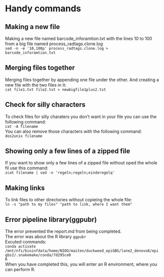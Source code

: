 # Handy commands
## Making a new file 
Making a new file named  barcode_inforamtion.txt with the lines 10 to 100 from a big file named process_radtags.clone.log  
`sed -n -e '10,100p' process_radtags.clone.log > barcode_inforamtion.txt`  

## Merging files together
Merging files together by appending one file under the other. And creating a new file with the two files in it:  
`cat file1.txt file2.txt > newbigfile1plus2.txt`  

## Check for silly characters 
To check files for silly charaters you don't want in your file you can use the following command:  
`cat -A filename`  
You can also remove those characters with the following command:
`dos2unix filename`  

## Showing only a few lines of a zipped file
If you want to show only a few lines of a zipped file without oped the whole fil use this command:  
`zcat filename | sed -n 'regeln;regeln;einderegelq'`  

## Making links
To link files to other directories without copieing the whole file:  
`ln -s "path to my files" "path to link, where I want them"`  


## Error pipeline library(ggpubr)
The error prevented the report.md from being completed.  
The error was about the R library `ggpubr`  
Excuted commands:  
`conda activate /mnt/nfs/bioinfdata/home/NIOO/maiten/duckweed_epiGBS/lane2_denovo8/epigbs2/.snakemake/conda/7d295ce0`  
`R`  
When you have completed this, you will enter an R environment, where you can perform R.
